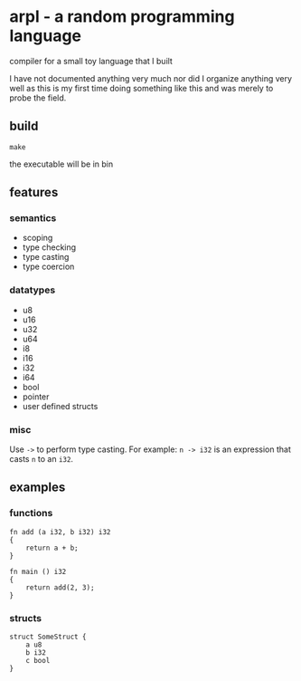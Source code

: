 # arpl - a random programming language
compiler for a small toy language that I built

I have not documented anything very much nor did I organize anything very well as this is my first time doing something like this and was merely to probe the field.

## build
```
make
```
the executable will be in bin

## features

### semantics
* scoping
* type checking
* type casting
* type coercion

### datatypes
* u8
* u16
* u32
* u64
* i8
* i16
* i32
* i64
* bool
* pointer
* user defined structs

### misc
Use `->` to perform type casting. For example: `n -> i32` is an expression that casts `n` to an `i32`.

## examples

### functions
```arpl
fn add (a i32, b i32) i32
{
    return a + b;
}

fn main () i32
{
    return add(2, 3);
}
```

### structs
```arpl
struct SomeStruct {
    a u8
    b i32
    c bool
}
```
